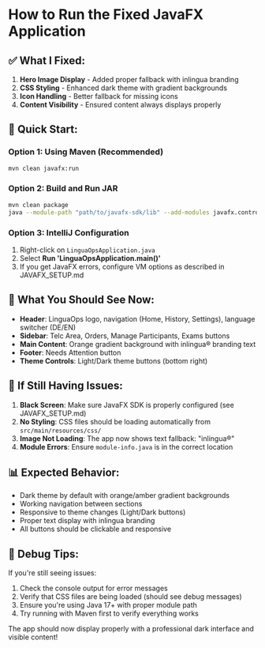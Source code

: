 # How to Run the Fixed JavaFX Application

## ✅ What I Fixed:

1. **Hero Image Display** - Added proper fallback with inlingua branding
2. **CSS Styling** - Enhanced dark theme with gradient backgrounds
3. **Icon Handling** - Better fallback for missing icons
4. **Content Visibility** - Ensured content always displays properly

## 🚀 Quick Start:

### Option 1: Using Maven (Recommended)
```bash
mvn clean javafx:run
```

### Option 2: Build and Run JAR
```bash
mvn clean package
java --module-path "path/to/javafx-sdk/lib" --add-modules javafx.controls,javafx.fxml,javafx.web,javafx.base -jar target/linguaops-desktop-1.0.0.jar
```

### Option 3: IntelliJ Configuration
1. Right-click on `LinguaOpsApplication.java`
2. Select **Run 'LinguaOpsApplication.main()'**
3. If you get JavaFX errors, configure VM options as described in JAVAFX_SETUP.md

## 🎨 What You Should See Now:

- **Header**: LinguaOps logo, navigation (Home, History, Settings), language switcher (DE/EN)
- **Sidebar**: Telc Area, Orders, Manage Participants, Exams buttons
- **Main Content**: Orange gradient background with inlingua® branding text
- **Footer**: Needs Attention button
- **Theme Controls**: Light/Dark theme buttons (bottom right)

## 🔧 If Still Having Issues:

1. **Black Screen**: Make sure JavaFX SDK is properly configured (see JAVAFX_SETUP.md)
2. **No Styling**: CSS files should be loading automatically from `src/main/resources/css/`
3. **Image Not Loading**: The app now shows text fallback: "inlingua®"
4. **Module Errors**: Ensure `module-info.java` is in the correct location

## 📊 Expected Behavior:

- Dark theme by default with orange/amber gradient backgrounds
- Working navigation between sections
- Responsive to theme changes (Light/Dark buttons)
- Proper text display with inlingua branding
- All buttons should be clickable and responsive

## 🐛 Debug Tips:

If you're still seeing issues:
1. Check the console output for error messages
2. Verify that CSS files are being loaded (should see debug messages)
3. Ensure you're using Java 17+ with proper module path
4. Try running with Maven first to verify everything works

The app should now display properly with a professional dark interface and visible content!
